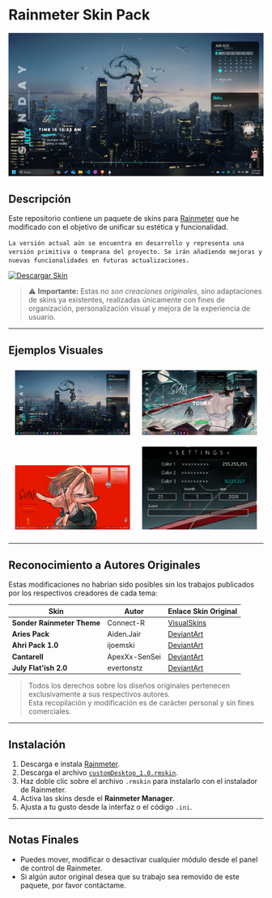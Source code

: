 # Rainmeter Skin Pack

![Preview](./Examples/example1.png)

## Descripción

Este repositorio contiene un paquete de skins para [Rainmeter](https://www.rainmeter.net/) que he modificado con el objetivo de unificar su estética y funcionalidad.  
  
`La versión actual aún se encuentra en desarrollo y representa una versión primitiva o temprana del proyecto. Se irán añadiendo mejoras y nuevas funcionalidades en futuras actualizaciones.`
  
[![Descargar Skin](https://img.shields.io/badge/Descargar_la_ultima_versión-00aaff?style=for-the-badge&logo=rainmeter&logoColor=white)](./versiones/cutomDesktop1.25.rmskin)

> ⚠️ **Importante:** Estas *no son creaciones originales*, sino adaptaciones de skins ya existentes, realizadas únicamente con fines de organización, personalización visual y mejora de la experiencia de usuario.

---

## Ejemplos Visuales

<div align="center">
  <img src="./Examples/example1.png" alt="Escritorio con skin" width="45%" style="margin: 10px;">
  <img src="./Examples/example2.png" alt="Widgets activos" width="45%" style="margin: 10px;">
  <br>
  <img src="./Examples/example3.png" alt="Interfaz alternativa" width="45%" style="margin: 10px;">
  <img src="./Examples/example4.png" alt="Seccion de settings" width="45%" style="margin: 10px;">
</div>

---

## Reconocimiento a Autores Originales

Estas modificaciones no habrían sido posibles sin los trabajos publicados por los respectivos creadores de cada tema:

| Skin | Autor | Enlace Skin Original|
|--------|----------|-----------|
| **Sonder Rainmeter Theme** | Connect-R | [VisualSkins](https://visualskins.com/skin/sonder) |
| **Aries Pack** | Aiden.Jair | [DeviantArt](https://www.deviantart.com/aidendrew/art/Aries-Pack-903982509) |
| **Ahri Pack 1.0** | ijoemski | [DeviantArt](https://www.deviantart.com/ijoemski/art/Ahri-Pack-1-0-375008587) |
| **Cantarell** | ApexXx-SenSei | [DeviantArt](https://www.deviantart.com/apexxx-sensei/art/Cantarell-770482237) |
| **July Flat'ish 2.0** | evertonstz | [DeviantArt](https://www.deviantart.com/evertonstz/art/July-Flat-ish-2-0-429262245) |

> Todos los derechos sobre los diseños originales pertenecen exclusivamente a sus respectivos autores.  
> Esta recopilación y modificación es de carácter personal y sin fines comerciales.

---

## Instalación

1. Descarga e instala [Rainmeter](https://www.rainmeter.net/).
2. Descarga el archivo [`customDesktop_1.0.rmskin`](./customDesktop_1.0.rmskin).
3. Haz doble clic sobre el archivo `.rmskin` para instalarlo con el instalador de Rainmeter.
4. Activa las skins desde el **Rainmeter Manager**.
5. Ajusta a tu gusto desde la interfaz o el código `.ini`.

---

## Notas Finales

- Puedes mover, modificar o desactivar cualquier módulo desde el panel de control de Rainmeter.
- Si algún autor original desea que su trabajo sea removido de este paquete, por favor contáctame.
